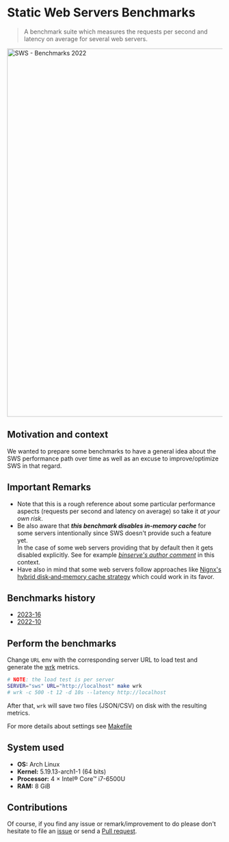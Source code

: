 # Static Web Servers Benchmarks

> A benchmark suite which measures the requests per second and latency on average for several web servers.

<img title="SWS - Benchmarks 2022" src="benchmarks.png" width="860">

## Motivation and context

We wanted to prepare some benchmarks to have a general idea about the SWS performance path over time as well as an excuse to improve/optimize SWS in that regard.

## Important Remarks

- Note that this is a rough reference about some particular performance aspects (requests per second and latency on average) so take it *at your own risk*.
- Be also aware that **_this benchmark disables in-memory cache_** for some servers intentionally since SWS doesn't provide such a feature yet.<br>
In the case of some web servers providing that by default then it gets disabled explicitly. See for example [*binserve's author comment*](https://github.com/static-web-server/static-web-server/issues/156#issuecomment-1293941692) in this context.
- Have also in mind that some web servers follow approaches like [Nignx's hybrid disk‑and‑memory cache strategy](https://www.nginx.com/blog/cache-placement-strategies-nginx-plus#Where-is-Cached-Data-Stored) which could work in its favor.

## Benchmarks history

- [2023-16](./data/2023-16)
- [2022-10](./data/2022-10)

## Perform the benchmarks

Change `URL` env with the corresponding server URL to load test and generate the [wrk](https://github.com/wg/wrk) metrics.

```sh
# NOTE: the load test is per server
SERVER="sws" URL="http://localhost" make wrk
# wrk -c 500 -t 12 -d 10s --latency http://localhost
```

After that, `wrk` will save two files (JSON/CSV) on disk with the resulting metrics. 

For more details about settings see [Makefile](./Makefile)

## System used

- **OS:** Arch Linux
- **Kernel:** 5.19.13-arch1-1 (64 bits)
- **Processor:** 4 × Intel® Core™ i7-6500U
- **RAM:** 8 GiB

## Contributions

Of course, if you find any issue or remark/improvement to do please don't hesitate to file an [issue](https://github.com/static-web-server/static-web-server/issues) or send a [Pull request](https://github.com/static-web-server/static-web-server/pulls).
